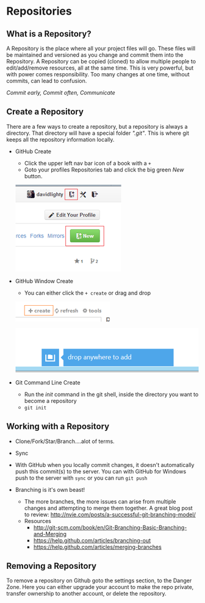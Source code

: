 Repositories
============

What is a Repository?
---------------------
A Repository is the place where all your project files will go.  These files will be maintained and versioned as you change and commit them into the Repository.  A Repository can be copied (cloned) to allow multiple people to edit/add/remove resources, all at the same time.  This is very powerful, but with power comes responsibility.  Too many changes at one time, without commits, can lead to confusion.

_Commit early, Commit often, Communicate_


Create a Repository
-------------------

There are a few ways to create a repository, but a repository is always a directory.  That directory will have a special folder _".git"_.  This is where git keeps all the repository information locally.

* GitHub Create
	* Click the upper left nav bar icon of a book with a ```+```
	* Goto your profiles Repositories tab and click the big green _New_ button.

	![alt text][GitHubRepoCreate]

* GitHub Window Create
	* You can either click the ```+ create``` or drag and drop

	![alt text][GitHubWindowsRepoCreate]

	![alt text][GitHubWindowsRepoCreateDragDrop]

* Git Command Line Create
	* Run the _init_ command in the git shell, inside the directory you want to become a repository
	* ``` git init ```


Working with a Repository
-------------------------

* Clone/Fork/Star/Branch....alot of terms.

* Sync
 * With GitHub when you locally commit changes, it doesn't automatically push this commit(s) to the server.  You can with GitHub for Windows push to the server with ```sync``` or you can run ```git push```

* Branching is it's own beast!
	* The more branches, the more issues can arise from multiple changes and attempting to merge them together.
	A great blog post to review: http://nvie.com/posts/a-successful-git-branching-model/
	* Resources
		* http://git-scm.com/book/en/Git-Branching-Basic-Branching-and-Merging
		* https://help.github.com/articles/branching-out
		* https://help.github.com/articles/merging-branches


Removing a Repository
---------------------

To remove a repository on Github goto the settings section, to the Danger Zone.  Here you can either upgrade your account to make the repo private, transfer ownership to another account, or delete the repository.





[GitHubRepoCreate]: images/GitHubRepoCreate.png "Web Create @GitHub"
[GitHubWindowsRepoCreate]: images/GitHubWindowsCreate.png "GUI Create @GitHubWindows"
[GitHubWindowsRepoCreateDragDrop]: images/GitHubRepoCreateDragDrop.png "GUI Drag Drop Create @GitHubWindows"